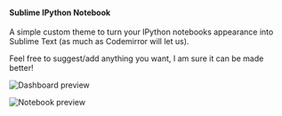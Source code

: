 #### Sublime IPython Notebook

A simple custom theme to turn your IPython notebooks appearance into Sublime Text (as much as Codemirror will let us).

Feel free to suggest/add anything you want, I am sure it can be made better!

![Dashboard preview](https://raw.github.com/sdelarquier/ipython-sublime/master/preview_dashboard.png "IPython Notebook dashboard")

![Notebook preview](https://raw.github.com/sdelarquier/ipython-sublime/master/preview_notebook.png "IPython Notebook")
